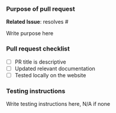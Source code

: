 ### Purpose of pull request

**Related Issue**: resolves #

Write purpose here

### Pull request checklist

- [ ] PR title is descriptive
- [ ] Updated relevant documentation
- [ ] Tested locally on the website

### Testing instructions

Write testing instructions here, N/A if none
